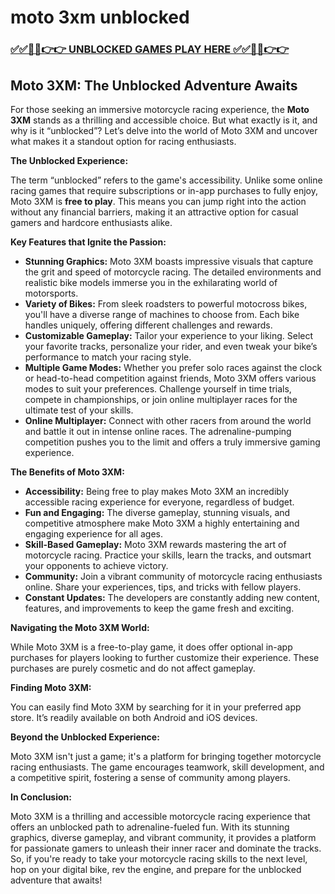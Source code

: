 # moto 3xm unblocked

### [✅✅🔴🔴👉👉 UNBLOCKED GAMES PLAY HERE ✅✅🔴🔴👉👉](https://topstoryindia.com)

## Moto 3XM: The Unblocked Adventure Awaits

For those seeking an immersive motorcycle racing experience, the **Moto 3XM** stands as a thrilling and accessible choice.  But what exactly is it, and why is it “unblocked”?  Let’s delve into the world of Moto 3XM and uncover what makes it a standout option for racing enthusiasts.

**The Unblocked Experience:**

The term “unblocked” refers to the game's accessibility. Unlike some online racing games that require subscriptions or in-app purchases to fully enjoy, Moto 3XM is **free to play**.  This means you can jump right into the action without any financial barriers, making it an attractive option for casual gamers and hardcore enthusiasts alike.

**Key Features that Ignite the Passion:**

* **Stunning Graphics:**  Moto 3XM boasts impressive visuals that capture the grit and speed of motorcycle racing.  The detailed environments and realistic bike models immerse you in the exhilarating world of motorsports.
* **Variety of Bikes:** From sleek roadsters to powerful motocross bikes, you'll have a diverse range of machines to choose from.  Each bike handles uniquely, offering different challenges and rewards.
* **Customizable Gameplay:**  Tailor your experience to your liking.  Select your favorite tracks, personalize your rider, and even tweak your bike’s performance to match your racing style. 
* **Multiple Game Modes:**  Whether you prefer solo races against the clock or head-to-head competition against friends, Moto 3XM offers various modes to suit your preferences.  Challenge yourself in time trials, compete in championships, or join online multiplayer races for the ultimate test of your skills.
* **Online Multiplayer:**  Connect with other racers from around the world and battle it out in intense online races.  The adrenaline-pumping competition pushes you to the limit and offers a truly immersive gaming experience.

**The Benefits of Moto 3XM:**

* **Accessibility:**  Being free to play makes Moto 3XM an incredibly accessible racing experience for everyone, regardless of budget.
* **Fun and Engaging:**  The diverse gameplay, stunning visuals, and competitive atmosphere make Moto 3XM a highly entertaining and engaging experience for all ages.
* **Skill-Based Gameplay:**  Moto 3XM rewards mastering the art of motorcycle racing.  Practice your skills, learn the tracks, and outsmart your opponents to achieve victory.
* **Community:**  Join a vibrant community of motorcycle racing enthusiasts online.  Share your experiences, tips, and tricks with fellow players.
* **Constant Updates:**  The developers are constantly adding new content, features, and improvements to keep the game fresh and exciting.

**Navigating the Moto 3XM World:**

While Moto 3XM is a free-to-play game, it does offer optional in-app purchases for players looking to further customize their experience. These purchases are purely cosmetic and do not affect gameplay.

**Finding Moto 3XM:**

You can easily find Moto 3XM by searching for it in your preferred app store. It’s readily available on both Android and iOS devices.

**Beyond the Unblocked Experience:**

Moto 3XM isn't just a game; it's a platform for bringing together motorcycle racing enthusiasts. The game encourages teamwork, skill development, and a competitive spirit, fostering a sense of community among players.

**In Conclusion:**

Moto 3XM is a thrilling and accessible motorcycle racing experience that offers an unblocked path to adrenaline-fueled fun.  With its stunning graphics, diverse gameplay, and vibrant community, it provides a platform for passionate gamers to unleash their inner racer and dominate the tracks. So, if you're ready to take your motorcycle racing skills to the next level, hop on your digital bike, rev the engine, and prepare for the unblocked adventure that awaits! 
